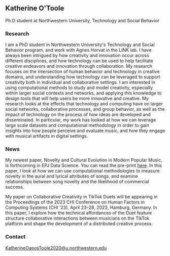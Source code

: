 
## Katherine O'Toole

Ph.D student at Northwestern University, Technology and Social Behavior



### Research

I am a PhD student in Northwestern University's Technology and Social Behavior program, and work with Agnes Horvat in the LINK lab. I have always been intrigued by how creativity and innovation occur across different disciplines, and how technology can be used to help facilitate creative endeavors and innovation through collaboration. My research focuses on the intersection of human behavior and technology in creative domains, and understanding how technology can be leveraged to support creativity both in individual and collaborative settings. I am interested in using computational methods to study and model creativity, especially within larger social contexts and networks, and applying this knowledge to design tools that will help users be more innovative and creative. My research looks at the effects that technology and computing have on larger social networks, collaborative processes, and group behavior, as well as the impact of technology on the process of how ideas are developed and disseminated. In particular, my work has looked at how we can leverage large scale datasets and computational methodology in order to gain insights into how people perceive and evaluate music, and how they engage with musical artifacts in digital settings.


### News 
My newest paper, Novelty and Cultural Evolution in Modern Popular Music, is forthcoming in EPJ Data Science. You can read the pre-print [here](https://github.com/kmotoole/About/raw/gh-pages/Music_Novelty___EPJ_tex_file.pdf). In this paper, I look at how we can use computational methodologies to measure novelty in the aural and lyrical attributes of songs, and examine relationships between song novelty and the likelihood of commercial success.

My paper on Collaborative Creativity in TikTok Duets will be appearing in the Proceedings of the 2023 CHI Conference on Human Factors
in Computing Systems (CHI ’23), April 23–28, 2023, Hamburg, Germany. In this paper, I explore how the technical affordances of the Duet feature structure collaborative interactions between musicians on the TikTok platform and shape the development of a distributed creative process.



### Contact

KatherineOaposToole2020@u.northwestern.edu
